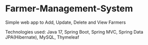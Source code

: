 # Farmer-Management-System
 Simple web app to Add, Update, Delete and View Farmers
 
 Technologies used: Java 17, Spring Boot, Spring MVC, Spring Data JPA(Hibernate), MySQL, Thymeleaf
